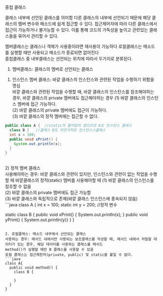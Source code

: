 중첩 클래스

클래스 내부에 선언된 클래스를 의미함
다른 클래스의 내부에 선언되기 때문에 해당 클래스의 멤버 변수와 메소드에 쉽게 접근할 수 있다.
접근제어자에 따라 다른 클래스에서 접근이 가능하거나 불가능할 수 있다.
이를 통해 코드의 가독성을 높이고 관련있는 클래스들을 묶어서 관리할 수 있다.

멤버클래스는 클래스나 객체가 사용중이라면 재사용이 가능하다
로컬클래스는 메소드를 실행할 때만 사용되고 메소드가 종료되면 없어진다  
중첩클래스 중 내부클래스는 선언되는 위치에 따라서 두가지로 분류된다.
 1. 멤버클래스: 클래스의 멤버로 선언되는 클래스<br>
  1) 인스턴스 멤버 클래스: 바같 클래스의 인스턴스와 관련된 작업을 수행하기 위함을 명심<br>
바깥 클래스와 관련된 작업을 수행할 때, 바깥 클래스의 인스턴스를 참조해야하는 경우, 바깥 클래스의 private 멤버에도 접근해야하는 경우
(1) 바깥 클래스의 인스턴스 멤버에 접근 가능하다.<br>
(2) 바깥 클래스의 private 멤버에도 접근이 가능하다.<br>
(3) 바깥 클래스의 정적 멤버에는 접근할 수 없다.<br>
```java
public class A {  //static이 붙어있지 않으므로 A도 인스턴스 클래스 
  class B {   //클래스 B도 마찬가지로 인스턴스스클래스
  int x = 100;
  public void xPrint() {
    System.out.println(x);
  }
}
```

<br>
  2) 정적 멤버 클래스<br>
사용해야하는 경우: 바깥 클래스와 관련이 있지만, 인스턴스와 관련이 없는 작업을 수행할 때
바깥클래스의 정적(static) 멤버를 사용해야할 때
(1) 바깥 클래스의 인스턴스를 참조할 수 없음<br>
(2) 바깥 클래스의 private 멤버에도 접근 가능함<br>
(3) 바깥 클래스와 독립적으로 존재(바깥 클래스 인스턴스에 종속되지 않음)<br>
```java
class A {
  int x = 100;
  static int y = 200; //정적 변수
  
  static class B {
    public void xPrint() {
      System.out.println(x);
    }
    public void yPrint() {
      System.out.println(y)}
    }
}
```

2. 로컬클래스: 메소드 내부에서 선언되는 클래스
사용하는 경우: 메서드 내에서만 사용되는 보조클래스를 작성할 때, 메서드 내에서 처릴할 데이터가 있는 경우, 해당 데이터를 사용하는 클래스를 메서드
method()가 실행할 때만 B 클래스를 사용할 수 있음
로컬 클래스는 접근제한자(private, public) 및 static을 붙일 수 없다.
```java
class A{
  public void method() {
    class B {
    
    }
  }
}
````

